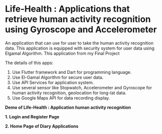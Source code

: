 # Life-Health : Applications that retrieve human activity recognition using Gyroscope and Accelerometer
An application that can use for user to take the human activity recognition data. This application is equipped with security system for user data using Elgamal Algorithm. This application from my Final Project

The details of this apps:

1. Use Flutter framework and Dart for programming language.
2. Use El-Gamal Algorithm for secure user data.
3. Use API Services for application system.
4. Use several sensor like Stopwatch, Accelerometer and Gyroscope for human activity recognition, geolocation for long-lat data.
5. Use Google Maps API for data recording display.


<b> Demo of Life-Health : Application human activity recognition </b> 

<b> 1. Login and Register Page </b>



<b> 2. Home Page of Diary Applications </b>
